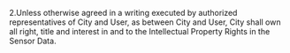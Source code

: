 

2.Unless otherwise agreed in a writing executed by authorized representatives of City and User, as between City and User, City shall own all right, title and interest in and to the Intellectual Property Rights in the Sensor Data.
